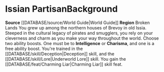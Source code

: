 ﻿---
id: '64'
name: Issian Partisan
source: '[[DATABASE/source/World Guide|World Guide]]'
subcategory: regional

---
# Issian Partisan<span class="item-type">Background</span>

**Source** [[DATABASE/source/World Guide|World Guide]] 
**Region** Broken Lands
You grew up among the northern houses of Brevoy in old Issia. Steeped in the cultural legacy of pirates and smugglers, you rely on your cleverness and charm as you make your way throughout the world.
Choose two ability boosts. One must be to **Intelligence** or **Charisma**, and one is a free ability boost.
You're trained in the [[DATABASE/skill/Deception|Deception]] skill, and the [[DATABASE/skill/Lore|Underworld Lore]] skill. You gain the [[DATABASE/feat/Charming Liar|Charming Liar]] skill feat.